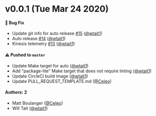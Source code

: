 # v0.0.1 (Tue Mar 24 2020)

#### 🐛 Bug Fix

- Update git info for auto release [#15](https://github.com/intuit/ReplayZero/pull/15) ([@wtait1](https://github.com/wtait1))
- Auto release [#14](https://github.com/intuit/ReplayZero/pull/14) ([@wtait1](https://github.com/wtait1))
- Kinesis telemetry [#13](https://github.com/intuit/ReplayZero/pull/13) ([@wtait1](https://github.com/wtait1))

#### ⚠️  Pushed to `master`

- Update Make target for auto ([@wtait1](https://github.com/wtait1))
- Add "package-lite" Make target that does not require linting ([@wtait1](https://github.com/wtait1))
- Update CircleCI build image ([@wtait1](https://github.com/wtait1))
- Update PULL_REQUEST_TEMPLATE.md ([@Celeo](https://github.com/Celeo))

#### Authors: 2

- Matt Boulanger ([@Celeo](https://github.com/Celeo))
- Will Tait ([@wtait1](https://github.com/wtait1))